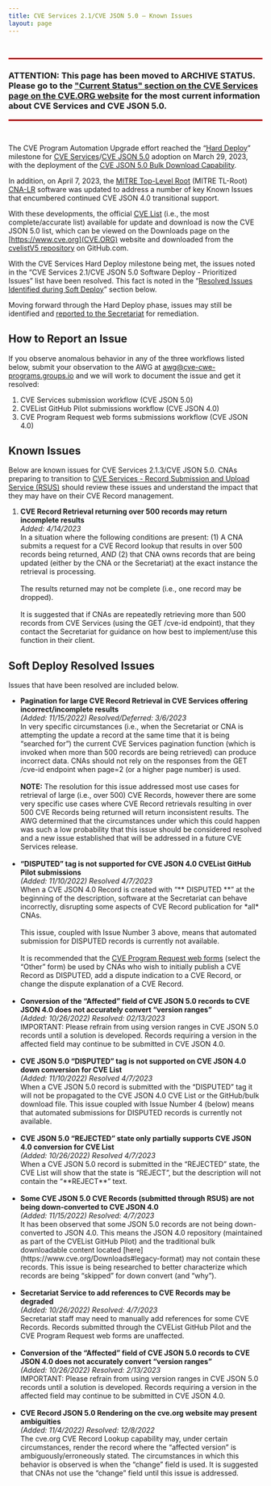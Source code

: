 ```yaml
---
title: CVE Services 2.1/CVE JSON 5.0 – Known Issues
layout: page
---
```

<br/>

<hr style="border:1px solid red">

<h3><strong>ATTENTION:</strong> This page has been moved to ARCHIVE STATUS. Please go to the <a href="https://www.cve.org/AllResources/CveServices#current-status">"Current Status" section on the CVE Services page on the CVE.ORG website</a> for the most current information about CVE Services and CVE JSON 5.0.</h3>

<hr style="border:1px solid red">

<br/>

The CVE Program Automation Upgrade effort reached the “[Hard Deploy](https://cveproject.github.io/automation-cve-services-faqs#what-is-meant-by-cve-services-21-hard-deploy)” milestone for [CVE Services](https://www.cve.org/AllResources/CveServices)/[CVE JSON 5.0](https://www.cve.org/AllResources/CveServices#cve-json-5) adoption on March 29, 2023, with the deployment of the [CVE JSON 5.0 Bulk Download Capability](https://github.com/CVEProject/cvelistV5/blob/main/README.md).

In addition, on April 7, 2023, the [MITRE Top-Level Root](https://www.cve.org/PartnerInformation/ListofPartners/partner/mitre) (MITRE TL-Root) [CNA-LR](https://www.cve.org/ResourcesSupport/Glossary?activeTerm=glossaryCNALR) software was updated to address a number of key Known Issues that encumbered continued CVE JSON 4.0 transitional support.

With these developments, the official [CVE List](https://www.cve.org/ResourcesSupport/Glossary?activeTerm=glossaryCVEList) (i.e., the most complete/accurate list) available for update and download is now the CVE JSON 5.0 list, which can be viewed on the Downloads page on the [https://www.cve.org](CVE.ORG) website and downloaded from the [cvelistV5 repository](https://github.com/CVEProject/cvelistV5) on GitHub.com.

With the CVE Services Hard Deploy milestone being met, the issues noted in the “CVE Services 2.1/CVE JSON 5.0 Software Deploy - Prioritized Issues” list have been resolved. This fact is noted in the “[Resolved Issues Identified during Soft Deploy](https://cveproject.github.io/automation-cve-services-known-issues#soft-deploy-resolved-issues)” section below.

Moving forward through the Hard Deploy phase, issues may still be identified and [reported to the Secretariat](https://cveform.mitre.org/) for remediation.


## How to Report an Issue

If you observe anomalous behavior in any of the three workflows listed below, submit your observation to the AWG at <a href="mailto:awg@cve-CWE-Programs.groups.io">awg@cve-cwe-programs.groups.io</a> and we will work to document the issue and get it resolved:

<ol>
    <li>CVE Services submission workflow (CVE JSON 5.0)</li>
    <li>CVEList GitHub Pilot submissions workflow (CVE JSON 4.0)</li>
    <li>CVE Program Request web forms submissions workflow (CVE JSON 4.0)</li>
</ol>

    
## Known Issues

Below are known issues for CVE Services 2.1.3/CVE JSON 5.0. CNAs preparing to transition to [CVE Services - Record Submission and Upload Service (RSUS)](https://www.cve.org/AllResources/CveServices#architecture) should review these issues and understand the impact that they may have on their CVE Record management.

<ol>
    <li><strong>CVE Record Retrieval returning over 500 records may return incomplete results</strong><br/>
    <i>Added: 4/14/2023</i><br/>
    In a situation where the following conditions are present: (1) A CNA submits a request for a CVE Record lookup that results in over 500 records being returned, <i>AND</i> (2) that CNA owns records that are being updated (either by the CNA or the Secretariat) at the exact instance the retrieval is processing.<br/>
        <br>
    The results returned may not be complete (i.e., one record may be dropped).<br/>
        <br>
    It is suggested that if CNAs are repeatedly retrieving more than 500 records from CVE Services (using the GET /cve-id endpoint), that they contact the Secretariat for guidance on how best to implement/use this function in their client.</li>
</ol>

## Soft Deploy Resolved Issues

Issues that have been resolved are included below. 

<ul>
    <li><strong>Pagination for large CVE Record Retrieval in CVE Services offering incorrect/incomplete results</strong><br/>
    <i>(Added: 11/15/2022) Resolved/Deferred: 3/6/2023</i><br/>
    In very specific circumstances (i.e., when the Secretariat or CNA is attempting the update a record at the same time that it is being “searched for”) the current CVE Services pagination function (which is invoked when more than 500 records are being retrieved) can produce incorrect data. CNAs should not rely on the responses from the GET /cve-id endpoint when page=2 (or a higher page number) is used.<br/>
       <br/>
    <strong>NOTE:</strong> The resolution for this issue addressed most use cases for retrieval of large (i.e., over 500) CVE Records, however there are some very specific use cases where CVE Record retrievals resulting in over 500 CVE Records being returned will return inconsistent results. The AWG determined that the circumstances under which this could happen was such a low probability that this issue should be considered resolved and a new issue established that will be addressed in a future CVE Services release.<br/>
    </li>
    <br/>
    <li><strong>“DISPUTED” tag is not supported for CVE JSON 4.0 CVEList GitHub Pilot submissions</strong><br/>
    <i>(Added: 11/10/2022) Resolved 4/7/2023</i><br/>
    When a CVE JSON 4.0 Record is created with “** DISPUTED **” at the beginning of the description, software at the Secretariat can behave incorrectly, disrupting some aspects of CVE Record publication for *all* CNAs.<br/>
    <br/>
    This issue, coupled with Issue Number 3 above, means that automated submission for DISPUTED records is currently not available.<br/>
    <br/>
    It is recommended that the <a href="https://cveform.mitre.org/">CVE Program Request web forms</a> (select the “Other” form) be used by CNAs who wish to initially publish a CVE Record as DISPUTED, add a dispute indication to a CVE Record, or change the dispute explanation of a CVE Record.</li>    
    <br/>
    <li><strong>Conversion of the “Affected” field of CVE JSON 5.0 records to CVE JSON 4.0 does not accurately convert “version ranges”</strong><br/>
    <i>(Added: 10/26/2022) Resolved: 02/13/2023</i><br/>
    IMPORTANT: Please refrain from using version ranges in CVE JSON 5.0 records until a solution is developed. Records requiring a version in the affected field may continue to be submitted in CVE JSON 4.0.</li>
    <br/>
    <li><strong>CVE JSON 5.0 “DISPUTED” tag is not supported on CVE JSON 4.0 down conversion for CVE List</strong><br/>
    <i>(Added: 11/10/2022) Resolved 4/7/2023</i><br/>
    When a CVE JSON 5.0 record is submitted with the “DISPUTED” tag it will not be propagated to the CVE JSON 4.0 CVE List or the GitHub/bulk download file. This issue coupled with Issue Number 4 (below) means that automated submissions for DISPUTED records is currently not available.</li>
   <br/>
    <li><strong>CVE JSON 5.0 “REJECTED” state only partially supports CVE JSON 4.0 conversion for CVE List</strong><br/>
    <i>(Added: 10/26/2022) Resolved 4/7/2023</i><br/>
When a CVE JSON 5.0 record is submitted in the “REJECTED” state, the CVE List will show that the state is “REJECT”, but the description will not contain the “**REJECT**” text.
    </li>
    <br/>
    <li><strong>Some CVE JSON 5.0 CVE Records (submitted through RSUS) are not being down-converted to CVE JSON 4.0</strong><br/>
    <i>(Added: 11/15/2022) Resolved: 4/7/2023</i><br/>
It has been observed that some JSON 5.0 records are not being down-converted to JSON 4.0. This means the JSON 4.0 repository (maintained as part of the CVEList GitHub Pilot) and the traditional bulk downloadable content located [here](https://www.cve.org/Downloads#legacy-format) may not contain these records. This issue is being researched to better characterize which records are being “skipped” for down convert (and “why”).
    </li>
    <br/>
    <li><strong>Secretariat Service to add references to CVE Records may be degraded</strong><br/>
    <i>(Added: 10/26/2022) Resolved: 4/7/2023</i><br/>
Secretariat staff may need to manually add references for some CVE Records. Records submitted through the CVEList GitHub Pilot and the CVE Program Request web forms are unaffected.</li>
    <br/>
    <li><strong>Conversion of the “Affected” field of CVE JSON 5.0 records to CVE JSON 4.0 does not accurately convert “version ranges”</strong><br/>
    <i>(Added: 10/26/2022) Resolved: 2/13/2023</i><br/>
    IMPORTANT: Please refrain from using version ranges in CVE JSON 5.0 records until a solution is developed. Records requiring a version in the affected field may continue to be submitted in CVE JSON 4.0.</li>
    <br/>
    <li><strong>CVE Record JSON 5.0 Rendering on the cve.org website may present ambiguities</strong><br/>
    <i>(Added: 11/4/2022) Resolved: 12/8/2022</i><br/>
The cve.org CVE Record Lookup capability may, under certain circumstances, render the record where the “affected version” is ambiguously/erroneously stated. The circumstances in which this behavior is observed is when the “change” field is used. It is suggested that CNAs not use the “change” field until this issue is addressed.</li>
    <br/>
</ul>

<br/>

